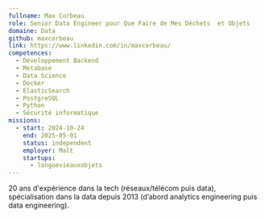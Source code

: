 ```yaml
---
fullname: Max Corbeau
role: Senior Data Engineer pour Que Faire de Mes Déchets  et Objets
domaine: Data
github: maxcorbeau
link: https://www.linkedin.com/in/maxcorbeau/
competences:
  - Développement Backend
  - Metabase
  - Data Science
  - Docker
  - ElasticSearch
  - PostgreSQL
  - Python
  - Sécurité informatique
missions:
  - start: 2024-10-24
    end: 2025-05-01
    status: independent
    employer: Malt
    startups:
      - longuevieauxobjets
---
```

20 ans d'expérience dans la tech (réseaux/télécom puis data), spécialisation dans la data depuis 2013 (d’abord analytics engineering puis data engineering).